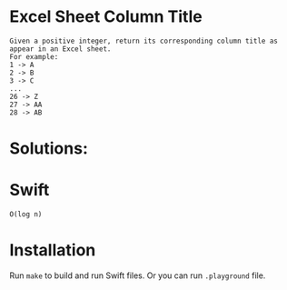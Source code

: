 # Excel Sheet Column Title
	Given a positive integer, return its corresponding column title as appear in an Excel sheet.
	For example:
	1 -> A
	2 -> B
	3 -> C
	...
	26 -> Z
	27 -> AA
	28 -> AB

# Solutions:

# Swift
```
O(log n)
```

# Installation
Run `make` to build and run Swift files. Or you can run `.playground` file.
